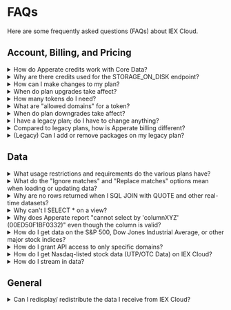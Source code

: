 # FAQs

Here are some frequently asked questions (FAQs) about IEX Cloud.

## Account, Billing, and Pricing

<details><summary>How do Apperate credits work with Core Data?</summary>

Core Data is available as a separate workspace within Apperate and separated into datasets. You can access any dataset from Apperate or through the legacy API using standard database operation pricing.

How many credits you'll use to pull data can be predicted based on:

- **How many records you query** – at a rate of 0.000001 credits per record (another way to look at it, is 1M records per credit)
- **The size of data transferred out** – Each credit gets you 10GB of data transfer. 

Add those two together, and that's your total credit usage for accessing data. If you're a legacy user, you might be used to "data weights" – for simplicity, we've eliminated those for Apperate users.

```{note} **All Core Data resides in Apperate without any storage cost** – so rather than storing Core Data in your own database (and paying for it), you can query it directly.
```

```{seealso} [Credits and Pricing](./administration/credits-and-pricing.md) explains how you simply pay for what you use.
```
</details>

<details><summary>Why are there credits used for the STORAGE_ON_DISK endpoint?
</summary>

Storage credit usage is based on your plan's [Storage Amount](./reference/glossary.md#storage-amount-plan-storage-amount) and is calculated and reported hourly as the `STORAGE_ON_DISK` endpoint's **Credits Used** (see the **Credit Use by Endpoint** section at [Credits &rarr; Credit Use &rarr; Core Use](https://iexcloud.io/console/usage)).

**Hourly Storage Credit Cost:**

```
Hourly Storage Credit Cost = Storage Amount * (1 / # hours in the month) * Credit Rate
```
</details>

<details><summary>How can I make changes to my plan?</summary>

You can request upgrading, downgrading, or cancelling your subscription at any time via the console's [Manage Plan](https://iexcloud.io/console/manage-plan) page.
</details>

<details><summary>When do plan upgrades take affect?</summary>

When you upgrade your plan, the new subscription goes into effect immediately.
</details>

<details><summary>How many tokens do I need?</summary>

You may want to use separate tokens to track, control, and throttle usage by different projects, apps, or end users. Here are a couple examples for using multiple tokens:

- you have multiple applications or projects that use IEX Cloud.
- your business has multiple teams that share your IEX Cloud account.

``` {seealso} [Access and Security](./administration/access-and-security.md).
```
</details>

<details><summary>What are "allowed domains" for a token?</summary>

You may restrict a [token](./administration/access-and-security.md) to certain domains and IP addresses. Leaving a token's **Allowed Domains** field blank allows requests to use the token from anywhere. If you specify domains and/or IP addresses in the token's **Allowed Domains** field, requests that use the token must have an [HTTP header referer](https://developer.mozilla.org/en-US/docs/Web/HTTP/Headers/Referer) value that matches one of the **Allowed Domains** values.
</details>

<details><summary>When do plan downgrades take affect?</summary>

We don't provide prorated refunds for downgrades or cancellations. When you downgrade or cancel, you will remain on your higher-tier subscription through the end of your current term. You can see your current term's next renewal date in the console's [Billing](https://iexcloud.io/console/billing) section. Once your next renewal date comes around, you will automatically be placed on your downgraded subscription. 
</details>

<details><summary>I have a legacy plan; do I have to change anything?</summary>

If you don't want to use any of the new Apperate features, you can continue using IEX Cloud as you do today. You don't need to make any changes.
</details>

<details><summary>Compared to legacy plans, how is Apperate billing different?</summary>

Apperate is a fully-managed cloud database with integrated data services. Much like other serverless cloud databases, you pay for using the system. We track usage of the system using credits. Here's what usage includes:

- Standard database operations (reads, writes, and updates) – for any data. IEX Cloud Core Data **or** your own data.
- Storage of your own data.

```{note} Apperate credits are displayed in smaller units. A credit is represented as 1/1,000,000th smaller than in the past. For example, 100 credits is now represented as 0.0001.
```

The bonuses with Apperate are:

- You **don’t** pay for the storage of Core Data in Apperate – so you essentially get a database that is preloaded with 5TB of financial data without any work (something you wouldn’t get with any other cloud database).
- You query using standard SQL, build views, run transforms and perform joins within Apperate and access the data with our standard API or our new data management UI. Now you don't have to ETL data from IEX Cloud into another database.

```{seealso} [Credits and Pricing](./administration/credits-and-pricing.md) explains how you simply pay for what you use.
```
</details>

<details><summary>(Legacy) Can I add or remove packages on my legacy plan?</summary>

You can both add and remove packages from a legacy plan as needed. Once you add a package, by default, it will be added to your plan for each subsequent month. If you remove a package from your plan, it expires at the end of the current month. Packages can be removed or added month to month for any paid legacy plan.
</details>


## Data

<details><summary>What usage restrictions and requirements do the various plans have?</summary>

Users on the Start Plan (legacy) are only permitted to use data from IEX Cloud for personal, non-commercial use. Paid plan users can use IEX Cloud data for commercial use, including displaying publicly to users.

No user may provide IEX Cloud data via their own API to users, or provide a mechanism for mass downloads, for example as a CSV. For more information please see our terms of service.

Attribution is required for all users. It is as simple as putting “Data provided by IEX Cloud” somewhere on your site or app and linking that text to <https://iexcloud.io>.
</details>

<details><summary>What do the "Ignore matches" and "Replace matches" options mean when loading or updating data?</summary>

When you update data or ingest more data into a dataset, you must decide how to handle incoming records that match (have the same [unique index](./reference/glossary.md#unique-index) as) an existing record).

Apperate gives you two options:

- **Ignore matches:** Skip ingesting the new record. (Default)
- **Replace matches:** Overwrite the existing record with the new record.

The `duplicateKeyHandling=true` parameter setting for the [`POST /write`](https://iexcloud.io/docs/apperate-apis/data/write-data) and [`POST /data`](https://iexcloud.io/docs/apperate-apis/data/ingest-data) endpoints specifies to replace matching existing records; `duplicateKeyHandling=false` specifies to ignore incoming matching records.
</details>

<details><summary>Why are no rows returned when I SQL JOIN with QUOTE and other real-time datasets?</summary>

Real-time datasets, such as CORE.QUOTE, do not support SQL queries. SQL JOINs with real-time datasets are not supported.
</details>

<details><summary>Why can't I SELECT * on a view?</summary>

Apperate does not support `SELECT *` queries on views.
</details>

<details><summary>Why does Apperate report "cannot select by 'columnXYZ' (00ED50F1BF0332)" even though the column is valid?</summary> 

You can only select on indexed properties (columns). A property must be a primary, secondary, or date index (See [Unique Index components](./managing-your-data/understanding-datasets.md#indexing-with-unique-index)) to query on it via SQL `WHERE` clauses, SQL `JOIN` `ON` clauses, or via the data query endpoint key/subkey path parameters.
</details>

<details><summary>How do I get data on the S&P 500, Dow Jones Industrial Average, or other major stock indices?</summary>

Data on major stock indices is not currently available on IEX Cloud

Data on the S&P 500, Dow Jones Industrial Average, and other major stock indices is not currently available on IEX Cloud and is unlikely to be in the near future.

Pricing for this data is typically high and requires a direct contract between each consumer and the index provider regardless of who actually supplies the data. For instance, the major index providers charge over $10,000 a year for delayed data.

An alternative is to display ETFs that match those indices, such as SPY for the S&P 500, DIA for Dow Jones, and IWM for Russell 2000.
</details>

<details><summary>How do I grant API access to only specific domains?</summary>

Please see [Restricting Data Access to Specific Domains](./administration/access-and-security/restricting-data-access-to-specific-domains.md).
</details>

<details><summary>How do I get Nasdaq-listed stock data (UTP/OTC Data) on IEX Cloud?</summary>

Please see [Get Nasdaq-listed UTP/OTC Stock Data](./using-core-data/getting-nasdaq-listed-utp-otc-stock-data.md).
</details>

<details><summary>How do I stream in data?</summary>

Please see [Stream Data Using SSE](using-core-data/streaming-data-using-sse.md).
</details>

## General

<details><summary>Can I redisplay/ redistribute the data I receive from IEX Cloud?</summary>

In general, displaying IEX Cloud data is permitted with attribution. The following are some restrictions on the use of IEX Cloud data:

- Users on the Start or Free plan are only permitted to use data from IEX Cloud for personal, non-commercial use. You can still display data to other individuals/users, but you may not include our data in any commercial application. Paid plan users can use IEX Cloud data for commercial use, including displaying publicly to users.
- No user may provide IEX Cloud data via their own API to users, or provide a mechanism for mass downloads, for example as a CSV. For more information please see our terms of service.
- Attribution is required for all users. If a customer distributes IEX Cloud Data, they must state that the data was provided by IEX Cloud and provide a hyperlink to <https://iexcloud.io>.

For more information, please see the **Acceptable Use Policy** within our [Terms](https://iexcloud.io/terms/#aup).
</details>
